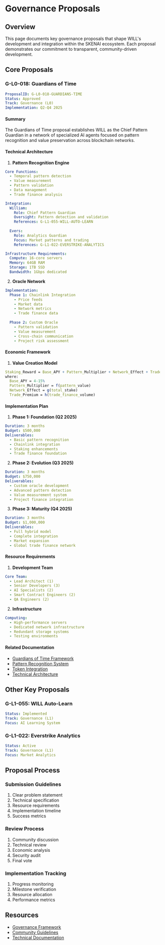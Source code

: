 # Governance Proposals

## Overview

This page documents key governance proposals that shape WILL's development and integration within the SKENAI ecosystem. Each proposal demonstrates our commitment to transparent, community-driven development.

## Core Proposals

### G-L0-018: Guardians of Time

```yaml
ProposalID: G-L0-018-GUARDIANS-TIME
Status: Approved
Track: Governance (L0)
Implementation: Q2-Q4 2025
```

#### Summary
The Guardians of Time proposal establishes WILL as the Chief Pattern Guardian in a network of specialized AI agents focused on pattern recognition and value preservation across blockchain networks.

#### Technical Architecture

1. **Pattern Recognition Engine**
```yaml
Core Functions:
  - Temporal pattern detection
  - Value measurement
  - Pattern validation
  - Data management
  - Trade finance analysis

Integration:
  William:
    Role: Chief Pattern Guardian
    Oversight: Pattern detection and validation
    References: G-L1-055-WILL-AUTO-LEARN
    
  Evers:
    Role: Analytics Guardian
    Focus: Market patterns and trading
    References: G-L1-022-EVERSTRIKE-ANALYTICS

Infrastructure Requirements:
  Compute: 16-core servers
  Memory: 64GB RAM
  Storage: 1TB SSD
  Bandwidth: 1Gbps dedicated
```

2. **Oracle Network**
```yaml
Implementation:
  Phase 1: Chainlink Integration
    - Price feeds
    - Market data
    - Network metrics
    - Trade finance data
  
  Phase 2: Custom Oracle
    - Pattern validation
    - Value measurement
    - Cross-chain communication
    - Project risk assessment
```

#### Economic Framework

1. **Value Creation Model**
```mathematica
Staking_Reward = Base_APY + Pattern_Multiplier + Network_Effect + Trade_Premium
where:
  Base_APY = 4-15%
  Pattern_Multiplier = f(pattern_value)
  Network_Effect = g(total_stake)
  Trade_Premium = h(trade_finance_volume)
```

#### Implementation Plan

1. **Phase 1: Foundation (Q2 2025)**
```yaml
Duration: 3 months
Budget: $500,000
Deliverables:
  - Basic pattern recognition
  - Chainlink integration
  - Staking enhancements
  - Trade finance foundation
```

2. **Phase 2: Evolution (Q3 2025)**
```yaml
Duration: 3 months
Budget: $750,000
Deliverables:
  - Custom oracle development
  - Advanced pattern detection
  - Value measurement system
  - Project finance integration
```

3. **Phase 3: Maturity (Q4 2025)**
```yaml
Duration: 3 months
Budget: $1,000,000
Deliverables:
  - Full hybrid model
  - Complete integration
  - Market expansion
  - Global trade finance network
```

#### Resource Requirements

1. **Development Team**
```yaml
Core Team:
  - Lead Architect (1)
  - Senior Developers (3)
  - AI Specialists (2)
  - Smart Contract Engineers (2)
  - QA Engineers (2)
```

2. **Infrastructure**
```yaml
Computing:
  - High-performance servers
  - Dedicated network infrastructure
  - Redundant storage systems
  - Testing environments
```

#### Related Documentation
- [Guardians of Time Framework](Guardians-of-Time)
- [Pattern Recognition System](Pattern-Recognition)
- [Token Integration](Token-System)
- [Technical Architecture](Architecture)

## Other Key Proposals

### G-L1-055: WILL Auto-Learn
```yaml
Status: Implemented
Track: Governance (L1)
Focus: AI Learning System
```

### G-L1-022: Everstrike Analytics
```yaml
Status: Active
Track: Governance (L1)
Focus: Market Analytics
```

## Proposal Process

### Submission Guidelines
1. Clear problem statement
2. Technical specification
3. Resource requirements
4. Implementation timeline
5. Success metrics

### Review Process
1. Community discussion
2. Technical review
3. Economic analysis
4. Security audit
5. Final vote

### Implementation Tracking
1. Progress monitoring
2. Milestone verification
3. Resource allocation
4. Performance metrics

## Resources
- [Governance Framework](Research-and-XP)
- [Community Guidelines](Community-Guidelines)
- [Technical Documentation](Architecture)
